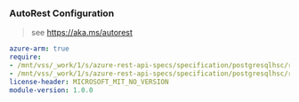 ### AutoRest Configuration

> see https://aka.ms/autorest

``` yaml
azure-arm: true
require:
- /mnt/vss/_work/1/s/azure-rest-api-specs/specification/postgresqlhsc/resource-manager/readme.md
- /mnt/vss/_work/1/s/azure-rest-api-specs/specification/postgresqlhsc/resource-manager/readme.go.md
license-header: MICROSOFT_MIT_NO_VERSION
module-version: 1.0.0

```